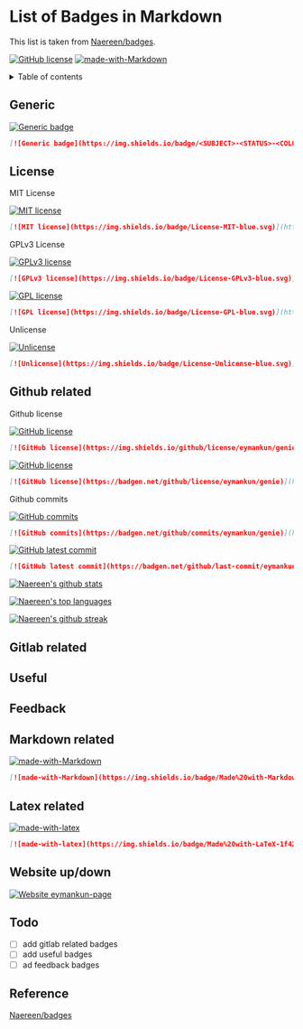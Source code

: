# List of Badges in Markdown

This list is taken from [Naereen/badges](https://github.com/Naereen/badges).

[![GitHub license](https://img.shields.io/github/license/eymankun/genie)](https://github.com/eymankun/genie/blob/main/LICENSE)
[![made-with-Markdown](https://img.shields.io/badge/Made%20with-Markdown-1f425f.svg)](http://commonmark.org)

<details>
<summary>Table of contents</summary>

- [Generic](#generic)
- [License](#license)
- [Github related](#github-related)
- [Gitlab related](#gitlab-related)
- [Useful](#useful)
- [Feedback](#feedback)
- [Markdown related](#markdown-related)
- [Latex related](#latex-related)
- [Website up/down](#website-updown)
- [Todo](#todo)
- [Reference](#reference)

</details>

## Generic

[![Generic badge](https://img.shields.io/badge/<SUBJECT>-<STATUS>-<COLOR>.svg)](https://shields.io/)

```markdown
[![Generic badge](https://img.shields.io/badge/<SUBJECT>-<STATUS>-<COLOR>.svg)](https://shields.io/)
```

## License

MIT License

[![MIT license](https://img.shields.io/badge/License-MIT-blue.svg)](https://lbesson.mit-license.org/)

```markdown
[![MIT license](https://img.shields.io/badge/License-MIT-blue.svg)](https://lbesson.mit-license.org/)
```

GPLv3 License

[![GPLv3 license](https://img.shields.io/badge/License-GPLv3-blue.svg)](http://perso.crans.org/besson/LICENSE.html)

```markdown
[![GPLv3 license](https://img.shields.io/badge/License-GPLv3-blue.svg)](http://perso.crans.org/besson/LICENSE.html)
```

[![GPL license](https://img.shields.io/badge/License-GPL-blue.svg)](http://perso.crans.org/besson/LICENSE.html)

```markdown
[![GPL license](https://img.shields.io/badge/License-GPL-blue.svg)](http://perso.crans.org/besson/LICENSE.html)
```

Unlicense

[![Unlicense](https://img.shields.io/badge/License-Unlicense-blue.svg)](https://unlicense.org/)

```markdown
[![Unlicense](https://img.shields.io/badge/License-Unlicense-blue.svg)](https://unlicense.org/)
```

## Github related

Github license

[![GitHub license](https://img.shields.io/github/license/eymankun/genie)](https://github.com/eymankun/genie/blob/main/LICENSE)

```markdown
[![GitHub license](https://img.shields.io/github/license/eymankun/genie)](https://github.com/eymankun/genie/blob/main/LICENSE)
```

[![GitHub license](https://badgen.net/github/license/eymankun/genie)](https://github.com/eymankun/genie/blob/main/LICENSE)

```markdown
[![GitHub license](https://badgen.net/github/license/eymankun/genie)](https://github.com/eymankun/genie/blob/main/LICENSE)
```

Github commits

[![GitHub commits](https://badgen.net/github/commits/eymankun/genie)](https://GitHub.com/eymankun/genie/commit/)

```markdown
[![GitHub commits](https://badgen.net/github/commits/eymankun/genie)](https://GitHub.com/eymankun/genie/commit/)
```

[![GitHub latest commit](https://badgen.net/github/last-commit/eymankun/genie)](ttps://GitHub.com/eymankun/genie/commit/)

```markdown
[![GitHub latest commit](https://badgen.net/github/last-commit/eymankun/genie)](ttps://GitHub.com/eymankun/genie/commit/)
```

[![Naereen's github stats](https://github-readme-stats.vercel.app/api?username=eymankun&theme=blue-green)](https://github.com/anuraghazra/github-readme-stats)

[![Naereen's top languages](https://github-readme-stats.vercel.app/api/top-langs/?username=eymankun&theme=blue-green)](https://github.com/anuraghazra/github-readme-stats)

[![Naereen's github streak](https://github-readme-streak-stats.herokuapp.com/?user=eymankun&theme=blue-green)](https://github.com/DenverCoder1/github-readme-streak-stats)

## Gitlab related

## Useful

## Feedback

## Markdown related

[![made-with-Markdown](https://img.shields.io/badge/Made%20with-Markdown-1f425f.svg)](http://commonmark.org)

```markdown
[![made-with-Markdown](https://img.shields.io/badge/Made%20with-Markdown-1f425f.svg)](http://commonmark.org)
```

## Latex related

[![made-with-latex](https://img.shields.io/badge/Made%20with-LaTeX-1f425f.svg)](https://www.latex-project.org/)

```markdown
[![made-with-latex](https://img.shields.io/badge/Made%20with-LaTeX-1f425f.svg)](https://www.latex-project.org/)
```

## Website up/down

[![Website eymankun-page](https://img.shields.io/website-up-down-green-red/http/eymankun.gitlab.io/bio-page.svg)](https://eymankun.gitlab.io/bio-page/)



## Todo

- [ ] add gitlab related badges
- [ ] add useful badges
- [ ] ad feedback badges

## Reference

[Naereen/badges](https://github.com/Naereen/badges)
